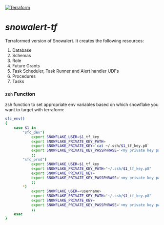 [![Terraform](https://github.com/Snowflake-Labs/snowalert-tf/actions/workflows/terraform.yml/badge.svg?branch=main)](https://github.com/Snowflake-Labs/snowalert-tf/actions/workflows/terraform.yml)

# _snowalert-tf_

Terraformed version of Snowalert. It creates the following resources:

1. Database
2. Schemas
3. Role
4. Future Grants
5. Task Scheduler, Task Runner and Alert handler UDFs
6. Procedures
7. Tasks


### `zsh` Function
zsh function to set appropriate env variables based on which snowflake you want to target with terraform:

```bash
sfc_env()
{
    case $1 in
        "sfc_dev")
            export SNOWFLAKE_USER=$1_tf_key
            export SNOWFLAKE_PRIVATE_KEY_PATH=
            export SNOWFLAKE_PRIVATE_KEY=`cat ~/.ssh/$1_tf_key.p8`
            export SNOWFLAKE_PRIVATE_KEY_PASSPHRASE='<my private key passphrase>'
            ;;
        "sfc_prod")
            export SNOWFLAKE_USER=$1_tf_key
            export SNOWFLAKE_PRIVATE_KEY_PATH="~/.ssh/$1_tf_key.p8"
            export SNOWFLAKE_PRIVATE_KEY=
            export SNOWFLAKE_PRIVATE_KEY_PASSPHRASE='<my private key passphrase>'
            ;;
        *)
            export SNOWFLAKE_USER=<username>
            export SNOWFLAKE_PRIVATE_KEY_PATH="~/.ssh/$1_tf_key.p8"
            export SNOWFLAKE_PRIVATE_KEY=
            export SNOWFLAKE_PRIVATE_KEY_PASSPHRASE='<my private key passphrase>'
            ;;
    esac
}

```
